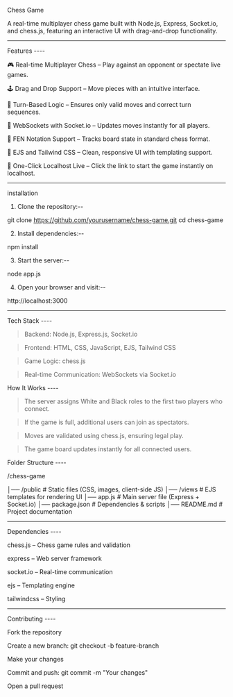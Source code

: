Chess Game 

A real-time multiplayer chess game built with Node.js, Express, Socket.io, and chess.js, featuring an interactive UI with drag-and-drop functionality.

*******************************************

Features ----

🎮 Real-time Multiplayer Chess – Play against an opponent or spectate live games.

🕹 Drag and Drop Support – Move pieces with an intuitive interface.

🔄 Turn-Based Logic – Ensures only valid moves and correct turn sequences.

📡 WebSockets with Socket.io – Updates moves instantly for all players.

📜 FEN Notation Support – Tracks board state in standard chess format.

🎨 EJS and Tailwind CSS – Clean, responsive UI with templating support.

🚀 One-Click Localhost Live – Click the link to start the game instantly on localhost.

****************************

installation

1. Clone the repository:--

git clone https://github.com/yourusername/chess-game.git
cd chess-game

2. Install dependencies:--

npm install

3. Start the server:--

node app.js

4. Open your browser and visit:--

http://localhost:3000

****************************************************************

Tech Stack ----

> Backend: Node.js, Express.js, Socket.io

> Frontend: HTML, CSS, JavaScript, EJS, Tailwind CSS

> Game Logic: chess.js

> Real-time Communication: WebSockets via Socket.io

How It Works ----

> The server assigns White and Black roles to the first two players who connect.

> If the game is full, additional users can join as spectators.

> Moves are validated using chess.js, ensuring legal play.

> The game board updates instantly for all connected users.

Folder Structure ----

/chess-game

│── /public          # Static files (CSS, images, client-side JS)
│── /views           # EJS templates for rendering UI
│── app.js           # Main server file (Express + Socket.io)
│── package.json     # Dependencies & scripts
│── README.md        # Project documentation

****************************************

Dependencies ----

chess.js – Chess game rules and validation

express – Web server framework

socket.io – Real-time communication

ejs – Templating engine

tailwindcss – Styling

**************************************

Contributing ----

Fork the repository

Create a new branch: git checkout -b feature-branch

Make your changes

Commit and push: git commit -m "Your changes"

Open a pull request

